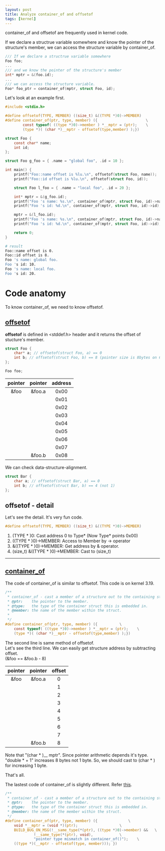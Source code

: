 ```yaml
---
layout: post
title: Analyze container_of and offsetof
tags: [kernel]
---
```


container_of and offsetof are frequently used in kernel code.  

If we declare a structrue variable somewhere and know the pointer of the structure's member, we can access the structure variable by container_of.
```c
/// If we declare a structrue variable somewhere
Foo foo;
...
/// and we know the pointer of the structure's member
int* mptr = &(foo.id);
...
/// we can access the structure variable.
Foo* foo_ptr = container_of(mptr, struct Foo, id);
```

Let's look at an example first.

```c
#include <stdio.h>

#define offsetof(TYPE, MEMBER) ((size_t) &((TYPE *)0)->MEMBER)
#define container_of(ptr, type, member) ({                      \
        const typeof( ((type *)0)->member ) *__mptr = (ptr);    \
        (type *)( (char *)__mptr - offsetof(type,member) );})

struct Foo {
	const char* name;
	int id;
};

struct Foo g_foo = { .name = "global foo", .id = 10 };

int main() {
	printf("Foo::name offset is %lu.\n", offsetof(struct Foo, name));
	printf("Foo::id offset is %lu.\n", offsetof(struct Foo, id));

	struct Foo l_foo = { .name = "local foo", .id = 20 };

	int* mptr = &(g_foo.id);
	printf("Foo 's name: %s.\n", container_of(mptr, struct Foo, id)->name);
	printf("Foo 's id: %d.\n", container_of(mptr, struct Foo, id)->id);

	mptr = &(l_foo.id);
	printf("Foo 's name: %s.\n", container_of(mptr, struct Foo, id)->name);
	printf("Foo 's id: %d.\n", container_of(mptr, struct Foo, id)->id);

	return 0;
}
```
```sh
# result
Foo::name offset is 0.
Foo::id offset is 8.
Foo 's name: global foo.
Foo 's id: 10.
Foo 's name: local foo.
Foo 's id: 20.
```

# Code anatomy
To know container_of, we need to know offsetof.

## [offsetof](https://elixir.bootlin.com/linux/latest/source/include/linux/stddef.h#L15)

**offsetof** is defined in <stddef.h> header and it returns the offset of stucture's member.
```cpp 
struct Foo {
	char* a; // offsetof(struct Foo, a) == 0
	int b; // offsetof(struct Foo, b) == 8 (pointer size is 8bytes on 64bit system)
};

Foo foo;
```  
  
| pointer | pointer | address |
|:---:|:---:|:---:|
| &foo | &foo.a | 0x00 |
|  |  | 0x01 |
|  |  | 0x02 |
|  |  | 0x03 |
|  |  | 0x04 |
|  |  | 0x05 |
|  |  | 0x06 |
|  |  | 0x07 |
|  | &foo.b | 0x08 |
  
We can check data-structure-alignment.
```cpp 
struct Bar {
	char a; // offsetof(struct Bar, a) == 0
	int b; // offsetof(struct Bar, b) == 4 (not 1)
};
```

## offsetof - detail
Let's see the detail. It's very fun code.
```c
#define offsetof(TYPE, MEMBER) ((size_t) &((TYPE *)0)->MEMBER)
``` 
1. (TYPE * )0: Cast address 0 to Type* (Now Type* points 0x00)
2. ((TYPE * )0)->MEMBER: Access to Member by -> operator
3. &((TYPE * )0)->MEMBER: Get address by & operator.
4. (size_t) &((TYPE * )0)->MEMBER: Cast to (size_t)

---

## [container_of](https://elixir.bootlin.com/linux/v3.19.8/source/include/linux/kernel.h#L798)
The code of container_of is similar to offsetof. This code is on kernel 3.19.

```c
/**
 * container_of - cast a member of a structure out to the containing structure
 * @ptr:	the pointer to the member.
 * @type:	the type of the container struct this is embedded in.
 * @member:	the name of the member within the struct.
 *
 */
#define container_of(ptr, type, member) ({			\
	const typeof( ((type *)0)->member ) *__mptr = (ptr);	\
	(type *)( (char *)__mptr - offsetof(type,member) );})
```
The second line is same method of offsetof.  
Let's see the third line. We can easily get structure address by subtracting offset.  
(&foo == &foo.b - 8)  

| pointer | pointer | offset |
|:---:|:---:|:---:|
| &foo | &foo.a | 0 |
|  |  | 1 |
|  |  | 2 |
|  |  | 3 |
|  |  | 4 |
|  |  | 5 |
|  |  | 6 |
|  |  | 7 |
|  | &foo.b | 8 |
  
Note that "(char * )__ mptr". Since pointer arithmetic depends it's type. "double * + 1" increases 8 bytes not 1 byte.
So, we should cast to (char * ) for increasing 1 byte.

That's all.  

The lastest code of container_of is slightly different. Refer [this](https://elixir.bootlin.com/linux/latest/source/include/linux/kernel.h#L969).
```c
/**
 * container_of - cast a member of a structure out to the containing structure
 * @ptr:	the pointer to the member.
 * @type:	the type of the container struct this is embedded in.
 * @member:	the name of the member within the struct.
 */
#define container_of(ptr, type, member) ({				\
	void *__mptr = (void *)(ptr);					\
	BUILD_BUG_ON_MSG(!__same_type(*(ptr), ((type *)0)->member) &&	\
			 !__same_type(*(ptr), void),			\
			 "pointer type mismatch in container_of()");	\
	((type *)(__mptr - offsetof(type, member))); })
```

